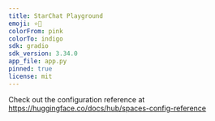 ```yaml
---
title: StarChat Playground
emoji: ⭐️💬
colorFrom: pink
colorTo: indigo
sdk: gradio
sdk_version: 3.34.0
app_file: app.py
pinned: true
license: mit
---
```


Check out the configuration reference at https://huggingface.co/docs/hub/spaces-config-reference
